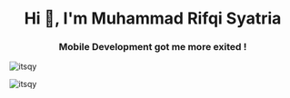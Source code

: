 <h1 align="center">Hi 👋, I'm Muhammad Rifqi Syatria</h1>
<h3 align="center">Mobile Development got me more exited !</h3>

<p align="left"> <img src="https://komarev.com/ghpvc/?username=itsqy&label=Profile%20views&color=0e75b6&style=flat" alt="itsqy" /> </p>

<p><img align="center" src="https://github-readme-streak-stats.herokuapp.com/?user=itsqy&" alt="itsqy" /></p>
